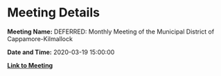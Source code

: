 # Meeting Details

**Meeting Name:** DEFERRED: Monthly Meeting of the Municipal District of Cappamore-Kilmallock

**Date and Time:** 2020-03-19 15:00:00

**[Link to Meeting](https://www.limerick.ie/council/whats-on/deferred-monthly-meeting-municipal-district-cappamore-kilmallock)**
